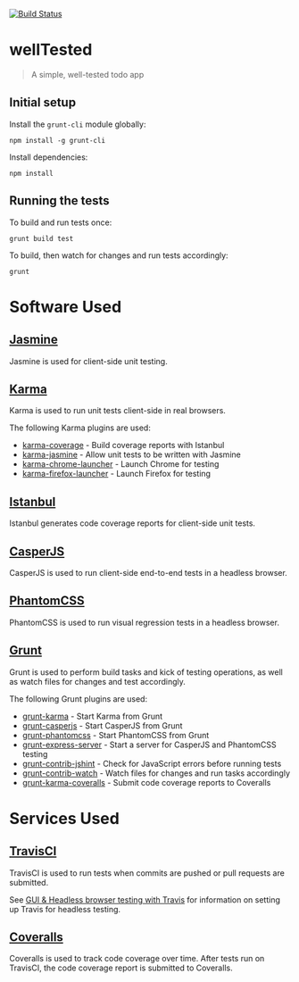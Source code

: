 [![Build Status](https://travis-ci.org/clarkeadg/wellTested.svg?branch=master)](https://travis-ci.org/clarkeadg/wellTested)

# wellTested
> A simple, well-tested todo app

## Initial setup

Install the `grunt-cli` module globally:

```shell
npm install -g grunt-cli
```

Install dependencies:

```shell
npm install
```


## Running the tests

To build and run tests once:

```shell
grunt build test
```

To build, then watch for changes and run tests accordingly:

```shell
grunt
```


# Software Used

## [Jasmine]

Jasmine is used for client-side unit testing.

## [Karma]

Karma is used to run unit tests client-side in real browsers.

The following Karma plugins are used:

* [karma-coverage] - Build coverage reports with Istanbul
* [karma-jasmine] - Allow unit tests to be written with Jasmine
* [karma-chrome-launcher] - Launch Chrome for testing
* [karma-firefox-launcher] - Launch Firefox for testing

## [Istanbul]

Istanbul generates code coverage reports for client-side unit tests.

## [CasperJS]

CasperJS is used to run client-side end-to-end tests in a headless browser.

## [PhantomCSS]

PhantomCSS is used to run visual regression tests in a headless browser.

## [Grunt]

Grunt is used to perform build tasks and kick of testing operations, as well as watch files for changes and test accordingly.

The following Grunt plugins are used:

* [grunt-karma] - Start Karma from Grunt
* [grunt-casperjs] - Start CasperJS from Grunt
* [grunt-phantomcss] - Start PhantomCSS from Grunt
* [grunt-express-server] - Start a server for CasperJS and PhantomCSS testing
* [grunt-contrib-jshint] - Check for JavaScript errors before running tests
* [grunt-contrib-watch] - Watch files for changes and run tasks accordingly
* [grunt-karma-coveralls] - Submit code coverage reports to Coveralls


# Services Used

## [TravisCI]

TravisCI is used to run tests when commits are pushed or pull requests are submitted.

See [GUI & Headless browser testing with Travis](http://about.travis-ci.org/docs/user/gui-and-headless-browsers/) for information on setting up Travis for headless testing.

## [Coveralls]

Coveralls is used to track code coverage over time. After tests run on TravisCI, the code coverage report is submitted to Coveralls.

<!--
* Build a little server-side
  * Do server-side unit testing with [Jasmine] or [Mocha] + [Chai]
  * Do API integration testing with [APIEasy] or [Frisby]
-->

[Grunt]: http://gruntjs.com/
[Jasmine]: http://pivotal.github.io/jasmine/
[Karma]: http://karma-runner.github.io/
[karma-coverage]: https://github.com/karma-runner/karma-coverage
[karma-jasmine]: https://github.com/karma-runner/karma-jasmine
[karma-chrome-launcher]: https://github.com/karma-runner/karma-chrome-launcher
[karma-firefox-launcher]: https://github.com/karma-runner/karma-firefox-launcher
[CasperJS]: http://casperjs.org/
[PhantomCSS]: https://github.com/Huddle/PhantomCSS
[Istanbul]: http://gotwarlost.github.io/istanbul/
[grunt-karma]: https://github.com/karma-runner/grunt-karma
[grunt-casperjs]: https://github.com/ronaldlokers/grunt-casperjs
[grunt-phantomcss]: https://github.com/chrisgladd/grunt-phantomcss
[grunt-express-server]: https://github.com/ericclemmons/grunt-express-server
[grunt-contrib-jshint]: https://github.com/gruntjs/grunt-contrib-jshint
[grunt-contrib-watch]: https://github.com/gruntjs/grunt-contrib-watch
[grunt-karma-coveralls]: https://github.com/mattjmorrison/grunt-karma-coveralls

[Mocha]: http://visionmedia.github.io/mocha/
[Chai]: http://chaijs.com/
[APIEasy]: https://github.com/flatiron/api-easy
[Frisby]: http://frisbyjs.com/
[Coveralls]: https://coveralls.io/
[TravisCI]: https://travis-ci.org/
